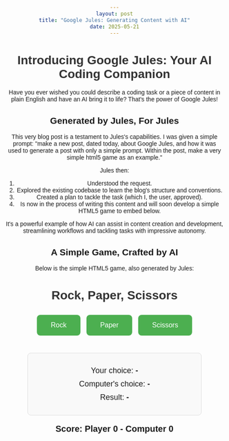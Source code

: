 ```yaml
---
layout: post
title: "Google Jules: Generating Content with AI"
date: 2025-05-21
---
```


# Introducing Google Jules: Your AI Coding Companion

Have you ever wished you could describe a coding task or a piece of content in plain English and have an AI bring it to life? That's the power of Google Jules!

## Generated by Jules, For Jules

This very blog post is a testament to Jules's capabilities. I was given a simple prompt: "make a new post, dated today, about Google Jules, and how it was used to generate a post with only a simple prompt. Within the post, make a very simple html5 game as an example."

Jules then:
1.  Understood the request.
2.  Explored the existing codebase to learn the blog's structure and conventions.
3.  Created a plan to tackle the task (which I, the user, approved).
4.  Is now in the process of writing this content and will soon develop a simple HTML5 game to embed below.

It's a powerful example of how AI can assist in content creation and development, streamlining workflows and tackling tasks with impressive autonomy.

## A Simple Game, Crafted by AI

Below is the simple HTML5 game, also generated by Jules:

<!DOCTYPE html>
<html>
<head>
<title>Rock, Paper, Scissors</title>
<style>
  body {
    font-family: sans-serif;
    text-align: center;
    margin-top: 50px;
  }
  .container {
    width: 80%;
    margin: auto;
  }
  h1 {
    color: #333;
  }
  .choices button {
    background-color: #4CAF50;
    border: none;
    color: white;
    padding: 15px 32px;
    text-align: center;
    text-decoration: none;
    display: inline-block;
    font-size: 16px;
    margin: 10px 5px;
    cursor: pointer;
    border-radius: 8px;
  }
  .choices button:hover {
    background-color: #45a049;
  }
  .display-area {
    margin-top: 30px;
    padding: 20px;
    border: 1px solid #ddd;
    border-radius: 8px;
    background-color: #f9f9f9;
  }
  .display-area p {
    font-size: 18px;
    margin: 10px 0;
  }
  #player-choice, #computer-choice, #round-result {
    font-weight: bold;
  }
  #score {
    margin-top: 20px;
    font-size: 20px;
    font-weight: bold;
  }
</style>
</head>
<body>

<div class="container">
  <h1>Rock, Paper, Scissors</h1>

  <div class="choices">
    <button id="rock">Rock</button>
    <button id="paper">Paper</button>
    <button id="scissors">Scissors</button>
  </div>

  <div class="display-area">
    <p>Your choice: <span id="player-choice">-</span></p>
    <p>Computer's choice: <span id="computer-choice">-</span></p>
    <p>Result: <span id="round-result">-</span></p>
  </div>

  <div id="score">
    <p>Score: Player <span id="player-score">0</span> - Computer <span id="computer-score">0</span></p>
  </div>
</div>

<script>
  const choices = ["Rock", "Paper", "Scissors"];
  const playerChoiceDisplay = document.getElementById("player-choice");
  const computerChoiceDisplay = document.getElementById("computer-choice");
  const roundResultDisplay = document.getElementById("round-result");
  const playerScoreDisplay = document.getElementById("player-score");
  const computerScoreDisplay = document.getElementById("computer-score");

  const rockButton = document.getElementById("rock");
  const paperButton = document.getElementById("paper");
  const scissorsButton = document.getElementById("scissors");

  let playerScore = 0;
  let computerScore = 0;

  rockButton.addEventListener("click", () => playGame("Rock"));
  paperButton.addEventListener("click", () => playGame("Paper"));
  scissorsButton.addEventListener("click", () => playGame("Scissors"));

  function playGame(playerChoice) {
    const computerChoice = getComputerChoice();
    const result = determineWinner(playerChoice, computerChoice);

    playerChoiceDisplay.textContent = playerChoice;
    computerChoiceDisplay.textContent = computerChoice;
    roundResultDisplay.textContent = result;

    if (result === "You Win!") {
      playerScore++;
    } else if (result === "Computer Wins!") {
      computerScore++;
    }

    playerScoreDisplay.textContent = playerScore;
    computerScoreDisplay.textContent = computerScore;
  }

  function getComputerChoice() {
    const randomIndex = Math.floor(Math.random() * choices.length);
    return choices[randomIndex];
  }

  function determineWinner(player, computer) {
    if (player === computer) {
      return "It's a Tie!";
    }
    if (
      (player === "Rock" && computer === "Scissors") ||
      (player === "Paper" && computer === "Rock") ||
      (player === "Scissors" && computer === "Paper")
    ) {
      return "You Win!";
    }
    return "Computer Wins!";
  }
</script>

</body>
</html>
